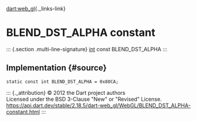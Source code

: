 [dart:web\_gl](../../dart-web_gl/dart-web_gl-library){._links-link}

BLEND\_DST\_ALPHA constant
==========================

::: {.section .multi-line-signature}
[int](../../dart-core/int-class) const BLEND\_DST\_ALPHA
:::

Implementation {#source}
--------------

``` {.language-dart data-language="dart"}
static const int BLEND_DST_ALPHA = 0x80CA;
```

::: {._attribution}
© 2012 the Dart project authors\
Licensed under the BSD 3-Clause \"New\" or \"Revised\" License.\
<https://api.dart.dev/stable/2.18.5/dart-web_gl/WebGL/BLEND_DST_ALPHA-constant.html>
:::
